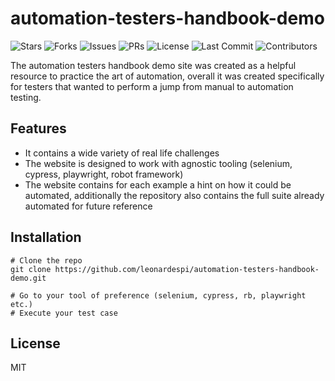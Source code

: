 # automation-testers-handbook-demo

![Stars](https://img.shields.io/github/stars/leonardespi/automation-testers-handbook-demo?style=for-the-badge) ![Forks](https://img.shields.io/github/forks/leonardespi/automation-testers-handbook-demo?style=for-the-badge) ![Issues](https://img.shields.io/github/issues/leonardespi/automation-testers-handbook-demo?style=for-the-badge) ![PRs](https://img.shields.io/github/issues-pr/leonardespi/automation-testers-handbook-demo?style=for-the-badge) ![License](https://img.shields.io/github/license/leonardespi/automation-testers-handbook-demo?style=for-the-badge) ![Last Commit](https://img.shields.io/github/last-commit/leonardespi/automation-testers-handbook-demo?style=for-the-badge) ![Contributors](https://img.shields.io/github/contributors/leonardespi/automation-testers-handbook-demo?style=for-the-badge)

The automation testers handbook demo site was created as a helpful resource to practice the art of automation, overall it was created specifically for testers that wanted to perform a jump from manual to automation testing.

## Features
- It contains a wide variety of real life challenges
- The website is designed to work with agnostic tooling (selenium, cypress, playwright, robot framework)
- The website contains for each example a hint on how it could be automated, additionally the repository also contains the full suite already automated for future reference 

## Installation
```
# Clone the repo
git clone https://github.com/leonardespi/automation-testers-handbook-demo.git

# Go to your tool of preference (selenium, cypress, rb, playwright etc.)
# Execute your test case
```

## License
MIT
